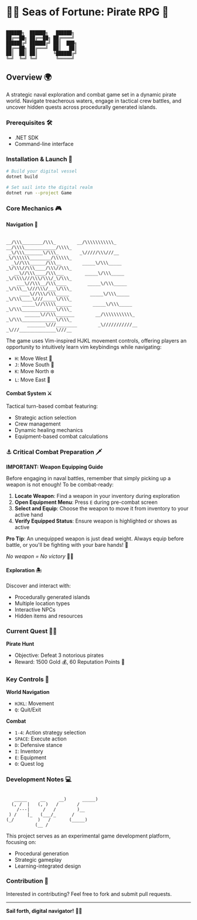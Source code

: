 # 🏴‍☠️ Seas of Fortune: Pirate RPG 🌊

```

██████╗  ██████╗   ██████╗ 
██╔══██╗ ██╔══██╗ ██╔════╝ 
██████╔╝ ██████╔╝ ██║  ███╗
██╔══██╗ ██╔═══╝  ██║   ██║
██║  ██║ ██║      ╚██████╔╝
╚═╝  ╚═╝ ╚═╝       ╚═════╝                  
```

## Overview 🌍

A strategic naval exploration and combat game set in a dynamic pirate world. Navigate treacherous waters, engage in tactical crew battles, and uncover hidden quests across procedurally generated islands.

### Prerequisites 🛠️

- .NET SDK
- Command-line interface

### Installation & Launch 🚀

```bash
# Build your digital vessel
dotnet build

# Set sail into the digital realm
dotnet run --project Game
```

### Core Mechanics 🎮

#### Navigation 🧭

```

__/\\\________/\\\_        __/\\\\\\\\\\\_        __/\\\\____________/\\\\_        
 _\/\\\_______\/\\\_        _\/////\\\///__        _\/\\\\\\________/\\\\\\_       
  _\//\\\______/\\\__        _____\/\\\_____        _\/\\\//\\\____/\\\//\\\_      
   __\//\\\____/\\\___        _____\/\\\_____        _\/\\\\///\\\/\\\/_\/\\\_     
    ___\//\\\__/\\\____        _____\/\\\_____        _\/\\\__\///\\\/___\/\\\_    
     ____\//\\\/\\\_____        _____\/\\\_____        _\/\\\____\///_____\/\\\_   
      _____\//\\\\\______        _____\/\\\_____        _\/\\\_____________\/\\\_  
       ______\//\\\_______        __/\\\\\\\\\\\_        _\/\\\_____________\/\\\_ 
        _______\///________        _\///////////__        _\///______________\///__

```

The game uses Vim-inspired HJKL movement controls, offering players an opportunity to intuitively learn vim keybindings while navigating:
- `H`: Move West 🌅
- `J`: Move South 🌊
- `K`: Move North ❄️
- `L`: Move East 🌄

#### Combat System ⚔️

Tactical turn-based combat featuring:
- Strategic action selection
- Crew management
- Dynamic healing mechanics
- Equipment-based combat calculations

### ⚓ Critical Combat Preparation 🗡️

**IMPORTANT: Weapon Equipping Guide**

Before engaging in naval battles, remember that simply picking up a weapon is not enough! To be combat-ready:

1. **Locate Weapon**: Find a weapon in your inventory during exploration
2. **Open Equipment Menu**: Press `E` during pre-combat screen
3. **Select and Equip**: Choose the weapon to move it from inventory to your active hand
4. **Verify Equipped Status**: Ensure weapon is highlighted or shows as active

**Pro Tip**: An unequipped weapon is just dead weight. Always equip before battle, or you'll be fighting with your bare hands! 🥊

*No weapon = No victory* 🏴‍☠️

#### Exploration 🏝️

Discover and interact with:
- Procedurally generated islands
- Multiple location types
- Interactive NPCs
- Hidden items and resources

### Current Quest 🏴‍☠️

**Pirate Hunt**
- Objective: Defeat 3 notorious pirates
- Reward: 1500 Gold 💰, 60 Reputation Points 🌟

### Key Controls 🎳

**World Navigation**
- `HJKL`: Movement
- `Q`: Quit/Exit

**Combat**
- `1-4`: Action strategy selection
- `SPACE`: Execute action
- `D`: Defensive stance
- `I`: Inventory
- `E`: Equipment
- `O`: Quest log

### Development Notes 💻

```

   _____     __     __)      _____) 
  (, /  |   (, )   /       /        
    /---|     /   /        )__      
 ) /    |_   (___/_      /          
(_/         )   /       (_____)     
           (__ /                    
```

This project serves as an experimental game development platform, focusing on:
- Procedural generation
- Strategic gameplay
- Learning-integrated design

### Contribution 🤝

Interested in contributing? Feel free to fork and submit pull requests.

---

**Sail forth, digital navigator!** 🌊🚢